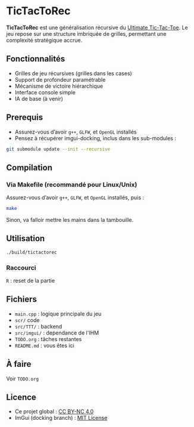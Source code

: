 # TicTacToRec

**TicTacToRec** est une généralisation récursive du [Ultimate Tic-Tac-Toe](https://en.wikipedia.org/wiki/Ultimate_tic-tac-toe). Le jeu repose sur une structure imbriquée de grilles, permettant une complexité stratégique accrue.

## Fonctionnalités

- Grilles de jeu récursives (grilles dans les cases)
- Support de profondeur paramétrable
- Mécanisme de victoire hiérarchique
- Interface console simple
- IA de base (à venir)

## Prerequis

- Assurez-vous d’avoir `g++`, `GLFW`, et `OpenGL` installés
- Pensez à récupérer imgui-docking, inclus dans les sub-modules :

```bash
git submodule update --init --recursive
```

## Compilation

### Via Makefile (recommandé pour Linux/Unix)

Assurez-vous d’avoir `g++`, `GLFW`, et `OpenGL` installés, puis :

```bash
make
```

Sinon, va falloir mettre les mains dans la tambouille.

## Utilisation

```bash
./build/tictactorec
```

### Raccourci

`R` : reset de la partie

## Fichiers

- `main.cpp` : logique principale du jeu
- `scr/` code
- `src/TTT/` : backend
- `src/imgui/` : dependance de l'IHM
- `TODO.org` : tâches restantes
- `README.md` : vous êtes ici

## À faire

Voir `TODO.org`

## Licence

- Ce projet global : [CC BY-NC 4.0](LICENCE.md)
- ImGui (docking branch) : [MIT License](imgui/LICENSE.txt)
